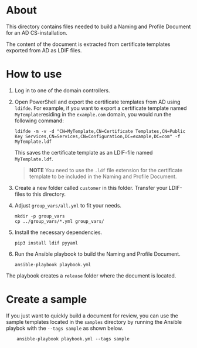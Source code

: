 About
=====

This directory contains files needed to build a Naming and Profile Document for an AD CS-installation.

The content of the document is extracted from certificate templates exported from AD as LDIF files.

How to use
==========

1. Log in to one of the domain controllers.

2. Open PowerShell and export the certificate templates from AD using ``ldifde``. For example, if you want to export a certificate template named ``MyTemplate``residing in the ``example.com`` domain, you would run the following command:

    ```
    ldifde -m -v -d "CN=MyTemplate,CN=Certificate Templates,CN=Public Key Services,CN=Services,CN=Configuration,DC=example,DC=com" -f MyTemplate.ldf
    ```

    This saves the certificate template as an LDIF-file named ``MyTemplate.ldf``.

    > **NOTE** You need to use the ``.ldf`` file extension for the certificate template to be included in the Naming and Profile Document.

3. Create a new folder called ``customer`` in this folder. Transfer your LDIF-files to this directory.

4. Adjust ``group_vars/all.yml`` to fit your needs.

    ```
    mkdir -p group_vars
    cp ../group_vars/*.yml group_vars/
    ```

5. Install the necessary dependencies.

    ```
    pip3 install ldif pyyaml
    ```

6. Run the Ansible playbook to build the Naming and Profile Document.

    ```
    ansible-playbook playbook.yml
    ```

The playbook creates a ``release`` folder where the document is located.

Create a sample
===============

If you just want to quickly build a document for review, you can use the sample templates located in the ``samples`` directory by running the Ansible playbok with the ``--tags sample`` as shown below.

```
    ansible-playbook playbook.yml --tags sample
```

